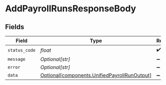 # AddPayrollRunsResponseBody


## Fields

| Field                                                                                              | Type                                                                                               | Required                                                                                           | Description                                                                                        |
| -------------------------------------------------------------------------------------------------- | -------------------------------------------------------------------------------------------------- | -------------------------------------------------------------------------------------------------- | -------------------------------------------------------------------------------------------------- |
| `status_code`                                                                                      | *float*                                                                                            | :heavy_check_mark:                                                                                 | N/A                                                                                                |
| `message`                                                                                          | *Optional[str]*                                                                                    | :heavy_minus_sign:                                                                                 | N/A                                                                                                |
| `error`                                                                                            | *Optional[str]*                                                                                    | :heavy_minus_sign:                                                                                 | N/A                                                                                                |
| `data`                                                                                             | [Optional[components.UnifiedPayrollRunOutput]](../../models/components/unifiedpayrollrunoutput.md) | :heavy_minus_sign:                                                                                 | N/A                                                                                                |